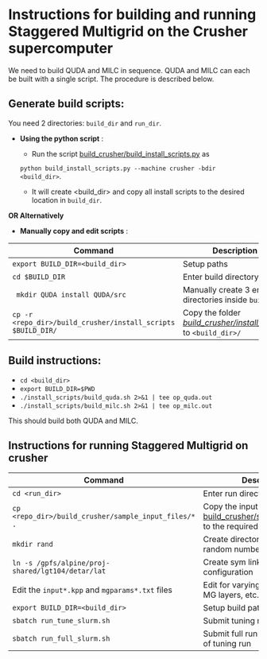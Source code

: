 # Instructions for building and running Staggered Multigrid on the Crusher supercomputer
We need to build QUDA and MILC in sequence.  QUDA and MILC can each be built with a single script. 
The procedure is described below.
## **Generate build scripts**: 
You need 2 directories: ```build_dir``` and ```run_dir```.
- **Using the python script**  :
  - Run the script [build_crusher/build_install_scripts.py](https://github.com/vmos1/Staggered_multigrid_build/blob/main/build_crusher/build_install_scripts.py) as 
  
  `python build_install_scripts.py --machine crusher -bdir <build_dir>`. 
  - It will create <build_dir> and copy all install scripts to the desired location in `build_dir`.

 **OR Alternatively**  
- **Manually copy and edit scripts** : 

| Command | Description | 
| -- | -- |
| `export BUILD_DIR=<build_dir>`| Setup paths |
| `cd $BUILD_DIR` | Enter build directory |
| ` mkdir QUDA install QUDA/src` | Manually create 3 empty directories inside `build_dir`  |
| `cp -r <repo_dir>/build_crusher/install_scripts $BUILD_DIR/` | Copy the folder [*build_crusher/install_scripts*](https://github.com/vmos1/Staggered_multigrid_build/tree/main/build_crusher/install_scripts) to `<build_dir>/` |

## **Build instructions**: 
  - ```cd <build_dir>``` 
  - `export BUILD_DIR=$PWD`
  - `./install_scripts/build_quda.sh 2>&1 | tee op_quda.out `
  - `./install_scripts/build_milc.sh 2>&1 | tee op_milc.out `

This should build both QUDA and MILC. 

## Instructions for running Staggered Multigrid on crusher

| Command | Description | 
| -- | -- |
| ```cd <run_dir>``` | Enter run directory |
| ```cp <repo_dir>/build_crusher/sample_input_files/* .```  | Copy the input files from [build_crusher/sample_input_files](https://github.com/vmos1/Staggered_multigrid_build/tree/main/build_crusher/sample_input_files) to the required location |
| ```mkdir rand``` | Create directory for storing random numbers | 
| ```ln -s /gpfs/alpine/proj-shared/lgt104/detar/lat``` | Create sym link for gauge configuration | 
| Edit the `input*.kpp` and `mgparams*.txt` files | Edit for varying local volume, MG layers, etc. | 
| `export BUILD_DIR=<build_dir>`| Setup build path |
| ```sbatch run_tune_slurm.sh``` | Submit tuning run |
| ```sbatch run_full_slurm.sh``` | Submit full run after completion of tuning run | 

